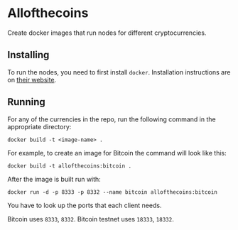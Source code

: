 # Allofthecoins
Create docker images that run nodes for different cryptocurrencies.

Installing
----------
To run the nodes, you need to first install `docker`. Installation instructions are on [their website](https://docs.docker.com/engine/installation/).

Running
-------
For any of the currencies in the repo, run the following command in the appropriate directory: 
```shell
docker build -t <image-name> .
```

For example, to create an image for Bitcoin the command will look like this:
```shell
docker build -t allofthecoins:bitcoin .
```

After the image is built run with:
```shell
docker run -d -p 8333 -p 8332 --name bitcoin allofthecoins:bitcoin
```
You have to look up the ports that each client needs.

Bitcoin uses `8333`, `8332`. Bitcoin testnet uses `18333`, `18332`.

